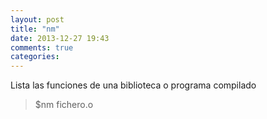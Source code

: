 ```yaml
---
layout: post
title: "nm"
date: 2013-12-27 19:43
comments: true
categories: 
---
```

Lista las funciones de una biblioteca o programa compilado

>$nm fichero.o

